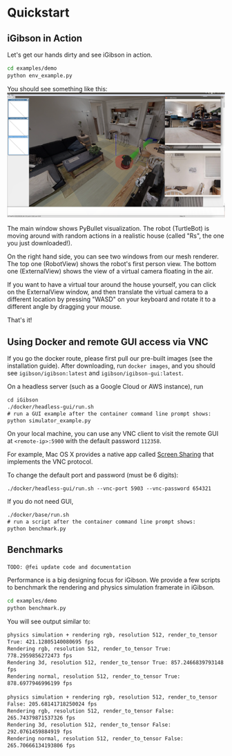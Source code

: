 # Quickstart

## iGibson in Action
Let's get our hands dirty and see iGibson in action.

```bash
cd examples/demo
python env_example.py
```
You should see something like this:
![quickstart.png](images/quickstart.png)

The main window shows PyBullet visualization. The robot (TurtleBot) is moving around with random actions in a realistic house (called "Rs", the one you just downloaded!).

On the right hand side, you can see two windows from our mesh renderer. The top one (RobotView) shows the robot's first person view. The bottom one (ExternalView) shows the view of a virtual camera floating in the air.

If you want to have a virtual tour around the house yourself, you can click on the ExternalView window, and then translate the virtual camera to a different location by pressing "WASD" on your keyboard and rotate it to a different angle by dragging your mouse.

That's it!

## Using Docker and remote GUI access via VNC

If you go the docker route, please first pull our pre-built images (see the installation guide). After downloading, run `docker images`, and you should see `igibson/igibson:latest` and `igibson/igibson-gui:latest`.

On a headless server (such as a Google Cloud or AWS instance), run 
```
cd iGibson
./docker/headless-gui/run.sh
# run a GUI example after the container command line prompt shows:
python simulator_example.py
``` 

On your local machine, you can use any VNC client to visit the remote GUI at `<remote-ip>:5900` with the default password `112358`. 

For example, Mac OS X provides a native app called [Screen Sharing](https://support.apple.com/guide/mac-help/share-the-screen-of-another-mac-mh14066/mac) that implements the VNC protocol.

To change the default port and password (must be 6 digits): 

```
./docker/headless-gui/run.sh --vnc-port 5903 --vnc-password 654321 
```

If you do not need GUI, 
```
./docker/base/run.sh
# run a script after the container command line prompt shows:
python benchmark.py
```

## Benchmarks

`TODO: @fei update code and documentation`

Performance is a big designing focus for iGibson. We provide a few scripts to benchmark the rendering and physics
simulation framerate in iGibson.

```bash
cd examples/demo
python benchmark.py
```

You will see output similar to:
```
physics simulation + rendering rgb, resolution 512, render_to_tensor True: 421.12805140080695 fps
Rendering rgb, resolution 512, render_to_tensor True: 778.2959856272473 fps
Rendering 3d, resolution 512, render_to_tensor True: 857.2466839793148 fps
Rendering normal, resolution 512, render_to_tensor True: 878.6977946996199 fps

physics simulation + rendering rgb, resolution 512, render_to_tensor False: 205.68141718250024 fps
Rendering rgb, resolution 512, render_to_tensor False: 265.74379871537326 fps
Rendering 3d, resolution 512, render_to_tensor False: 292.0761459884919 fps
Rendering normal, resolution 512, render_to_tensor False: 265.70666134193806 fps

```
